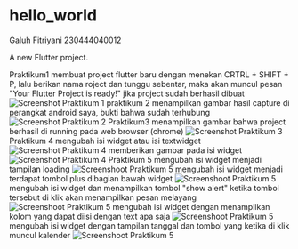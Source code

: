 # hello_world

Galuh Fitriyani
230444040012

A new Flutter project.

Praktikum1
membuat project flutter baru dengan menekan CRTRL + SHIFT + P, lalu berikan nama roject dan tunggu sebentar, maka akan muncul pesan "Your Flutter Project is ready!" jika project sudah berhasil dibuat
![Screenshot Praktikum 1](images/pk1.png)
praktikum 2
menampilkan gambar hasil capture di perangkat android saya, bukti bahwa sudah terhubung
![Screenshot Praktikum 2](images/pk2.jpg)
Praktikum3
menampilkan gambar bahwa project berhasil di running pada web browser (chrome)
![Screenshot Praktikum 3](images/01.jpg)
Praktikum 4
mengubah isi widget atau isi textwidget
![Screenshot Praktikum 4](images/02.jpg)
memberikan gambar pada isi widget
![Screenshot Praktikum 4](images/03.jpg)
Praktikum 5
mengubah isi widget menjadi tampilan loading
![Screenshoot Praktikum 5](images/04.jpg)
mengubah isi widget menjadi terdapat tombol plus dibagian bawah widget
![Screenshoot Praktikum 5](images/pk5lk3.png)
mengubah isi widget dan menampilkan tombol "show alert" ketika tombol tersebut di klik akan menampilkan pesan melayang
![Screenshoot Praktikum 5](images/pk5lk4.png)
mengubah isi widget dengan menampilkan kolom yang dapat diisi dengan text apa saja
![Screenshoot Praktikum 5](images/pk5lk5.png)
mengubah isi widget dengan tampilan tanggal dan tombol yang ketika di klik muncul kalender
![Screenshoot Praktikum 5](images/pk5lk6.png)